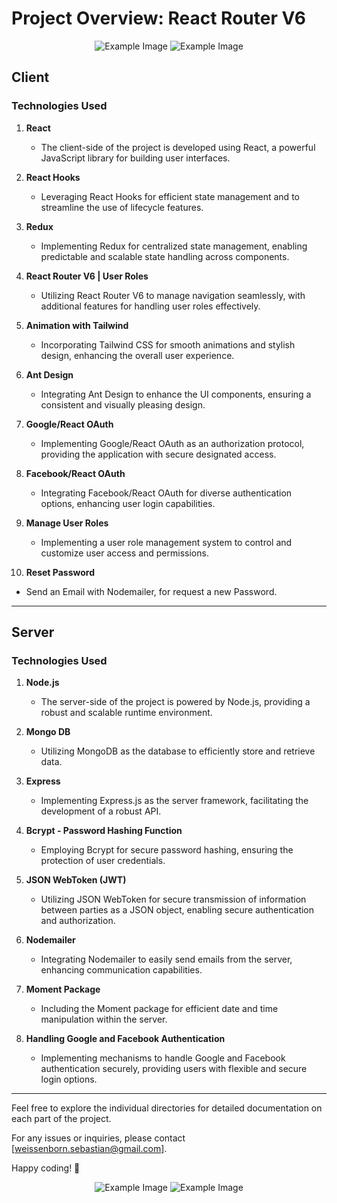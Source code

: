 # Project Overview: React Router V6

<div align="center">
<img src="assets/Router-1.png" alt="Example Image">
<img src="assets/Router-4.png" alt="Example Image">
</div>

## Client
### Technologies Used

1. **React**
   - The client-side of the project is developed using React, a powerful JavaScript library for building user interfaces.

2. **React Hooks**
   - Leveraging React Hooks for efficient state management and to streamline the use of lifecycle features.

3. **Redux**
   - Implementing Redux for centralized state management, enabling predictable and scalable state handling across components.

4. **React Router V6 | User Roles**
   - Utilizing React Router V6 to manage navigation seamlessly, with additional features for handling user roles effectively.

5. **Animation with Tailwind**
   - Incorporating Tailwind CSS for smooth animations and stylish design, enhancing the overall user experience.

6. **Ant Design**
   - Integrating Ant Design to enhance the UI components, ensuring a consistent and visually pleasing design.

7. **Google/React OAuth**
   - Implementing Google/React OAuth as an authorization protocol, providing the application with secure designated access.

8. **Facebook/React OAuth**
   - Integrating Facebook/React OAuth for diverse authentication options, enhancing user login capabilities.

9. **Manage User Roles**
   - Implementing a user role management system to control and customize user access and permissions.

10. **Reset Password**
   - Send an Email with Nodemailer, for request a new Password.

---

## Server
### Technologies Used

1. **Node.js**
   - The server-side of the project is powered by Node.js, providing a robust and scalable runtime environment.

2. **Mongo DB**
   - Utilizing MongoDB as the database to efficiently store and retrieve data.

3. **Express**
   - Implementing Express.js as the server framework, facilitating the development of a robust API.

4. **Bcrypt - Password Hashing Function**
   - Employing Bcrypt for secure password hashing, ensuring the protection of user credentials.

5. **JSON WebToken (JWT)**
   - Utilizing JSON WebToken for secure transmission of information between parties as a JSON object, enabling secure authentication and authorization.

6. **Nodemailer**
   - Integrating Nodemailer to easily send emails from the server, enhancing communication capabilities.

7. **Moment Package**
   - Including the Moment package for efficient date and time manipulation within the server.

8. **Handling Google and Facebook Authentication**
   - Implementing mechanisms to handle Google and Facebook authentication securely, providing users with flexible and secure login options.

---

Feel free to explore the individual directories for detailed documentation on each part of the project.

For any issues or inquiries, please contact [weissenborn.sebastian@gmail.com].

Happy coding! 🚀

<div align="center">
<img src="assets/Router-3.png" alt="Example Image">
<img src="assets/Router-2.png" alt="Example Image">
</div>